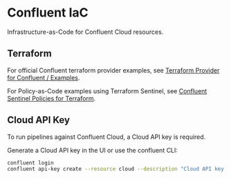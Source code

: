 # Confluent IaC

Infrastructure-as-Code for Confluent Cloud resources.

## Terraform

For official Confluent terraform provider examples, see [Terraform Provider for Confluent / Examples](https://github.com/confluentinc/terraform-provider-confluent/tree/master/examples/configurations).

For Policy-as-Code examples using Terraform Sentinel, see [Confluent Sentinel Policies for Terraform](https://github.com/confluentinc/policy-library-confluent-terraform).


## Cloud API Key

To run pipelines against Confluent Cloud, a Cloud API key is required.

Generate a Cloud API key in the UI or use the confluent CLI:

```sh
confluent login
confluent api-key create --resource cloud --description "Cloud API key for terraform"
```
